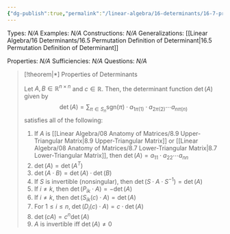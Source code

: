 ```yaml
---
{"dg-publish":true,"permalink":"/linear-algebra/16-determinants/16-7-properties-of-determinants/","tags":["Type/Theorem","Topic/Linear_Algebra"]}
---
```


Types: *N/A*
Examples: *N/A*
Constructions: *N/A*
Generalizations: [[Linear Algebra/16 Determinants/16.5 Permutation Definition of Determinant\|16.5 Permutation Definition of Determinant]]

Properties: *N/A*
Sufficiencies: *N/A*
Questions: *N/A*

> [!theorem|*] Properties of Determinants
> 
> Let $A,B \in \mathbb{R}^{n \times n}$ and $c \in \mathbb{R}$. Then, the determinant function $\det(A)$ given by
> $$
> \det(A) = \sum_{\pi \in S_{n}} \text{sgn}(\pi) \cdot a_{1\pi(1)} \cdot a_{2\pi(2)} \cdots a_{n\pi(n)}
> $$
> satisfies all of the following:
> 1. If $A$ is [[Linear Algebra/08 Anatomy of Matrices/8.9 Upper-Triangular Matrix\|8.9 Upper-Triangular Matrix]] or [[Linear Algebra/08 Anatomy of Matrices/8.7 Lower-Triangular Matrix\|8.7 Lower-Triangular Matrix]], then $\det(A)=a_{11}\cdot a_{22}\cdots a_{nn}$
> 2. $\det(A)=\det (A^{T})$
> 3. $\det(A \cdot B)= \det(A) \cdot \det(B)$
> 4. If $S$ is invertible (nonsingular), then $\det(S \cdot A \cdot S^{-1})=\det(A)$
> 5. If $i \neq k$, then $\det(P_{ik}\cdot A) = -\det(A)$
> 6. If $i \neq k$, then $\det(S_{ik}(c)\cdot A)=\det(A)$
> 7. For $1 \leq i \leq n, \; \det(D_{i}(c)\cdot A)=c\cdot \det(A)$
> 8. $\det(cA)=c^{n}\det(A)$
> 9. $A$ is invertible iff $\det(A) \neq 0$
